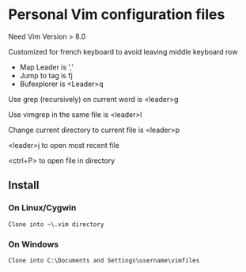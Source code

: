  # Personal Vim configuration files

 Need Vim Version > 8.0

 Customized for french keyboard to avoid leaving middle keyboard row
   * Map Leader is ','
   * Jump to tag is fj
   * Bufexplorer is \<Leader\>q

  Use grep (recursively) on current word is \<leader\>g
 
  Use vimgrep in the same file is \<leader\>l
 
  Change current directory to current file is \<leader\>p

  \<leader\>j  to open most recent file
  
  \<ctrl+P\> to open file in directory

## Install
### On Linux/Cygwin      
    Clone into ~\.vim directory

### On Windows
    Clone into C:\Documents and Settings\username\vimfiles
